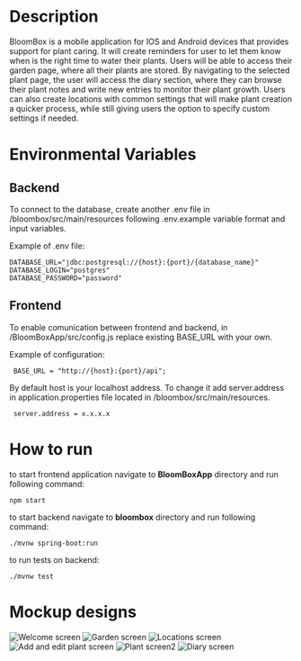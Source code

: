 # Description
BloomBox is a mobile application for IOS and Android devices that provides support for
plant caring. It will create reminders for user to let them know when is the right time to water
their plants. Users will be able to access their garden page, where all their plants are stored.
By navigating to the selected plant page, the user will access the diary section, where they
can browse their plant notes and write new entries to monitor their plant growth. Users can
also create locations with common settings that will make plant creation a quicker process,
while still giving users the option to specify custom settings if needed.

# Environmental Variables
## Backend
To connect to the database, create another .env file in /bloombox/src/main/resources following .env.example variable format and input variables.

Example of .env file:
```
DATABASE_URL="jdbc:postgresql://{host}:{port}/{database_name}"
DATABASE_LOGIN="postgres"
DATABASE_PASSWORD="password"
```

## Frontend
To enable comunication between frontend and backend, in /BloomBoxApp/src/config.js replace existing BASE_URL with your own.

Example of configuration:
```
 BASE_URL = "http://{host}:{port}/api";
```

By default host is your localhost address. To change it add server.address in application.properties file located in /bloombox/src/main/resources.
```
 server.address = x.x.x.x
```

# How to run
to start frontend application navigate to **BloomBoxApp** directory and run following command:
```
npm start
```
to start backend navigate to **bloombox** directory and run following command:
```
./mvnw spring-boot:run
```
to run tests on backend:
```
./mvnw test
```


# Mockup designs
![Welcome screen](https://github.com/do-ko/BloomBoxApplication/assets/93573650/205698f3-2322-45de-a96b-5a2f5a480af5)
![Garden screen](https://github.com/do-ko/BloomBoxApplication/assets/93573650/c40c11ac-9cb7-4cfd-b256-6d4162a5b99f)
![Locations screen](https://github.com/do-ko/BloomBoxApplication/assets/93573650/4711aa57-0caa-405d-9dc6-fbb589b44897)
![Add and edit plant screen](https://github.com/do-ko/BloomBoxApplication/assets/93573650/40f22e70-9d2f-4999-90a2-6e85a05a632a)
![Plant screen2](https://github.com/do-ko/BloomBoxApplication/assets/93573650/fd3cd733-2e74-49c9-8d52-b9149b71f486)
![Diary screen](https://github.com/do-ko/BloomBoxApplication/assets/93573650/000452a2-556d-46a1-8641-f236276dbd06)
